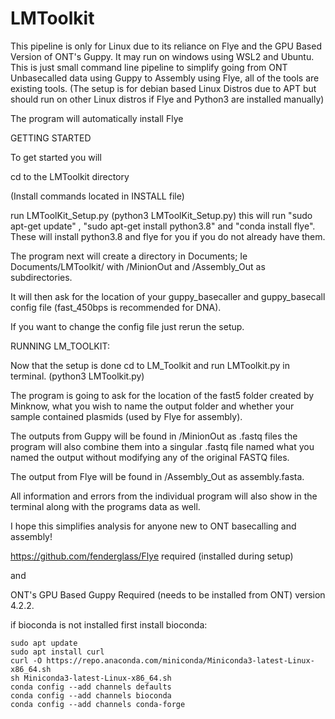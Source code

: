 # LMToolkit
This pipeline is only for Linux due to its reliance on Flye and the GPU Based Version of ONT's Guppy. It may run on windows using WSL2 and Ubuntu. 
This is just small command line pipeline to simplify going from ONT Unbasecalled data using Guppy to Assembly using Flye, all of the tools are existing tools.
(The setup is for debian based Linux Distros due to APT but should run on other Linux distros if Flye and Python3 are installed manually) 


The program will automatically install Flye

GETTING STARTED 

To get started you will 

cd to the LMToolkit directory

(Install commands located in INSTALL file)

run LMToolKit_Setup.py (python3 LMToolKit_Setup.py) this will run  "sudo apt-get update" , "sudo apt-get install python3.8" and "conda install flye". These will install 
python3.8 and flye for you if you do not already have them.

The program next will create a directory in Documents; Ie Documents/LMToolkit/ with /MinionOut and /Assembly_Out as subdirectories.

It will then ask for the location of your guppy_basecaller and guppy_basecall config file (fast_450bps is recommended for DNA). 

If you want to change the config file just rerun the setup.

RUNNING LM_TOOLKIT:

Now that the setup is done cd to LM_Toolkit and run LMToolkit.py in terminal. (python3 LMToolkit.py)

The program is going to ask for the location of the fast5 folder created by Minknow, what you wish to name the output folder and whether your sample contained plasmids (used by Flye for assembly). 

The outputs from Guppy will be found in /MinionOut as .fastq files the program will also combine them into a singular .fastq file named what you named the output without modifying any of the original FASTQ files.

The output from Flye will be found in /Assembly_Out as assembly.fasta. 

All information and errors from the individual program will also show in the terminal along with the programs data as well.


I hope this simplifies analysis for anyone new to ONT basecalling and assembly! 



https://github.com/fenderglass/Flye required (installed during setup)

and

ONT's GPU Based Guppy Required (needs to be installed from ONT) version 4.2.2. 

if bioconda is not installed first install bioconda: 
```
sudo apt update 
sudo apt install curl
curl -O https://repo.anaconda.com/miniconda/Miniconda3-latest-Linux-x86_64.sh
sh Miniconda3-latest-Linux-x86_64.sh
conda config --add channels defaults
conda config --add channels bioconda
conda config --add channels conda-forge
```
